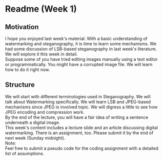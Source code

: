 # Readme (Week 1)

## Motivation

I hope you enjoyed last week's material. With a basic understanding of watermarking and steganography, it is time to learn some mechanisms. We had some discussion of LSB-based steganography in last week's literature. We will explore it this week in detail. </br>
Suppose some of you have tried editing images manually using a text editor or programmatically. You might have a corrupted image file. We will learn how to do it right now.

## Structure

We will start with different terminologies used in Steganography. We will talk about Watermarking specifically. We will learn LSB and JPEG-based mechanisms since JPEG is involved topic. We will digress a little to see how JPEG encoding and compression work. </br>
By the end of the lecture, you will have a fair idea of writing a sentence underneath a digital image. </br>
This week's content includes a lecture slide and an article discussing digital watermarking. There is an assignment, too. Please submit it by the end of next week (Sunday midnight). </br>
Note: </br>
Feel free to submit a pseudo code for the coding assignment with a detailed list of assumptions.

